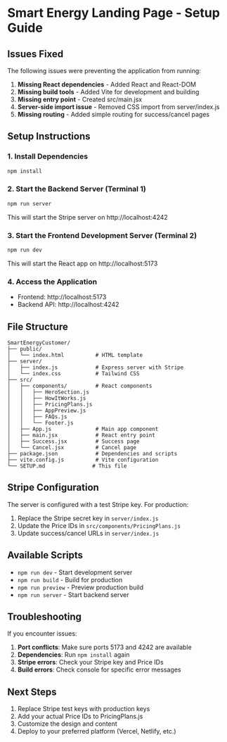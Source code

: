 # Smart Energy Landing Page - Setup Guide

## Issues Fixed

The following issues were preventing the application from running:

1. **Missing React dependencies** - Added React and React-DOM
2. **Missing build tools** - Added Vite for development and building
3. **Missing entry point** - Created src/main.jsx
4. **Server-side import issue** - Removed CSS import from server/index.js
5. **Missing routing** - Added simple routing for success/cancel pages

## Setup Instructions

### 1. Install Dependencies
```bash
npm install
```

### 2. Start the Backend Server (Terminal 1)
```bash
npm run server
```
This will start the Stripe server on http://localhost:4242

### 3. Start the Frontend Development Server (Terminal 2)
```bash
npm run dev
```
This will start the React app on http://localhost:5173

### 4. Access the Application
- Frontend: http://localhost:5173
- Backend API: http://localhost:4242

## File Structure

```
SmartEnergyCustomer/
├── public/
│   └── index.html          # HTML template
├── server/
│   ├── index.js            # Express server with Stripe
│   └── index.css           # Tailwind CSS
├── src/
│   ├── components/         # React components
│   │   ├── HeroSection.js
│   │   ├── HowItWorks.js
│   │   ├── PricingPlans.js
│   │   ├── AppPreview.js
│   │   ├── FAQs.js
│   │   └── Footer.js
│   ├── App.js              # Main app component
│   ├── main.jsx            # React entry point
│   ├── Success.jsx         # Success page
│   └── Cancel.jsx          # Cancel page
├── package.json            # Dependencies and scripts
├── vite.config.js          # Vite configuration
└── SETUP.md               # This file
```

## Stripe Configuration

The server is configured with a test Stripe key. For production:

1. Replace the Stripe secret key in `server/index.js`
2. Update the Price IDs in `src/components/PricingPlans.js`
3. Update success/cancel URLs in `server/index.js`

## Available Scripts

- `npm run dev` - Start development server
- `npm run build` - Build for production
- `npm run preview` - Preview production build
- `npm run server` - Start backend server

## Troubleshooting

If you encounter issues:

1. **Port conflicts**: Make sure ports 5173 and 4242 are available
2. **Dependencies**: Run `npm install` again
3. **Stripe errors**: Check your Stripe key and Price IDs
4. **Build errors**: Check console for specific error messages

## Next Steps

1. Replace Stripe test keys with production keys
2. Add your actual Price IDs to PricingPlans.js
3. Customize the design and content
4. Deploy to your preferred platform (Vercel, Netlify, etc.) 